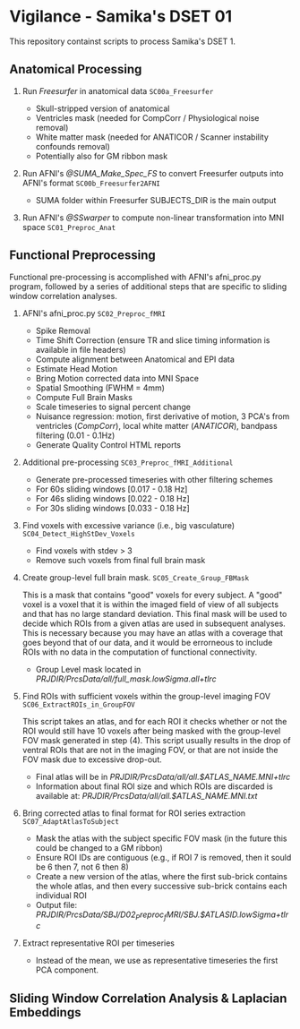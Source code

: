 # Vigilance - Samika's DSET 01

This repository containst scripts to process Samika's DSET 1. 

## Anatomical Processing

1. Run _Freesurfer_ in anatomical data `SC00a_Freesurfer`
   * Skull-stripped version of anatomical
   * Ventricles mask (needed for CompCorr / Physiological noise removal)
   * White matter mask (needed for ANATICOR / Scanner instability confounds removal)
   * Potentially also for GM ribbon mask 

2. Run AFNI's _@SUMA_Make_Spec_FS_ to convert Freesurfer outputs into AFNI's format `SC00b_Freesurfer2AFNI`
   * SUMA folder within Freesurfer SUBJECTS_DIR is the main output

3. Run AFNI's _@SSwarper_ to compute non-linear transformation into MNI space `SC01_Preproc_Anat`

## Functional Preprocessing

Functional pre-processing is accomplished with AFNI's afni_proc.py program, followed by a series of additional steps that are specific to sliding window correlation analyses. 

1. AFNI's afni_proc.py `SC02_Preproc_fMRI`
   * Spike Removal
   * Time Shift Correction (ensure TR and slice timing information is available in file headers)
   * Compute alignment between Anatomical and EPI data
   * Estimate Head Motion
   * Bring Motion corrected data into MNI Space
   * Spatial Smoothing (FWHM = 4mm)
   * Compute Full Brain Masks
   * Scale timeseries to signal percent change
   * Nuisance regression: motion, first derivative of motion, 3 PCA's from ventricles (_CompCorr_), local white matter (_ANATICOR_), bandpass filtering (0.01 - 0.1Hz)
   * Generate Quality Control HTML reports
  
2. Additional pre-processing `SC03_Preproc_fMRI_Additional`
   * Generate pre-processed timeseries with other filtering schemes
   * For 60s sliding windows [0.017 - 0.18 Hz]
   * For 46s sliding windows [0.022 - 0.18 Hz]
   * For 30s sliding windows [0.033 - 0.18 Hz]
  
3. Find voxels with excessive variance (i.e., big vasculature) `SC04_Detect_HighStDev_Voxels`
   * Find voxels with stdev > 3
   * Remove such voxels from final full brain mask
  
4. Create group-level full brain mask. `SC05_Create_Group_FBMask`

   This is a mask that contains "good" voxels for every subject. A "good" voxel is a voxel that it is within the imaged field of view of all subjects and that has no large standard deviation. This final mask will be used to decide which ROIs from a given atlas are used in subsequent analyses. This is necessary because you may have an atlas with a coverage that goes beyond that of our data, and it would be errorneous to include ROIs with no data in the computation of functional connectivity.
   * Group Level mask located in *PRJDIR/PrcsData/all/full_mask.lowSigma.all+tlrc*
   
5. Find ROIs with sufficient voxels within the group-level imaging FOV `SC06_ExtractROIs_in_GroupFOV`

   This script takes an atlas, and for each ROI it checks whether or not the ROI would still have 10 voxels after being masked with the group-level FOV mask generated in step (4). This script usually results in the drop of ventral ROIs that are not in the imaging FOV, or that are not inside the FOV mask due to excessive drop-out. 
   
   * Final atlas will be in *PRJDIR/PrcsData/all/all.$ATLAS_NAME.MNI+tlrc*
   * Information about final ROI size and which ROIs are discarded is available at: *PRJDIR/PrcsData/all/all.$ATLAS_NAME.MNI.txt*
   
6. Bring corrected atlas to final format for ROI series extraction `SC07_AdaptAtlasToSubject`
   * Mask the atlas with the subject specific FOV mask (in the future this could be changed to a GM ribbon)
   * Ensure ROI IDs are contiguous (e.g., if ROI 7 is removed, then it sould be 6 then 7, not 6 then 8)
   * Create a new version of the atlas, where the first sub-brick contains the whole atlas, and then every successive sub-brick contains each individual ROI
   * Output file: *PRJDIR/PrcsData/$SBJ/D02_Preproc_fMRI/$SBJ.$ATLASID.lowSigma+tlrc*

7. Extract representative ROI per timeseries
   * Instead of the mean, we use as representative timeseries the first PCA component.
   
## Sliding Window Correlation Analysis & Laplacian Embeddings
